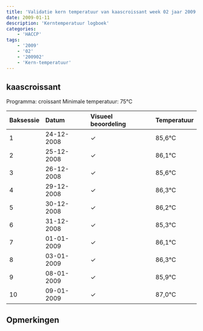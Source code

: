 ```yaml
---
title: 'Validatie kern temperatuur van kaascroissant week 02 jaar 2009'
date: 2009-01-11
description: 'Kerntemperatuur logboek'
categories:
    - 'HACCP'
tags:
    - '2009'
    - '02'
    - '200902'
    - 'Kern-temperatuur'
---
```


## kaascroissant

Programma: croissant
Minimale temperatuur: 75°C

| Baksessie | Datum | Visueel beoordeling | Temperatuur |
|:---|:---|:---|:---|
| 1 | 24-12-2008 | &check; | 85,6°C |
| 2 | 25-12-2008 | &check; | 86,1°C |
| 3 | 26-12-2008 | &check; | 85,6°C |
| 4 | 29-12-2008 | &check; | 86,3°C |
| 5 | 30-12-2008 | &check; | 86,2°C |
| 6 | 31-12-2008 | &check; | 85,3°C |
| 7 | 01-01-2009 | &check; | 86,1°C |
| 8 | 03-01-2009 | &check; | 86,3°C |
| 9 | 08-01-2009 | &check; | 85,9°C |
| 10 | 09-01-2009 | &check; | 87,0°C |

## Opmerkingen


